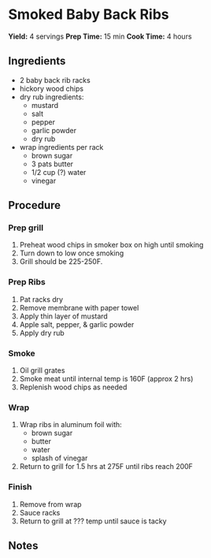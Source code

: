 # Smoked Baby Back Ribs
**Yield:** 4 servings
**Prep Time:** 15 min
**Cook Time:** 4 hours

## Ingredients
- 2 baby back rib racks
- hickory wood chips
- dry rub ingredients:
  - mustard
  - salt
  - pepper
  - garlic powder
  - dry rub
- wrap ingredients per rack
  - brown sugar
  - 3 pats butter
  - 1/2 cup (?) water
  - vinegar

## Procedure
### Prep grill
1. Preheat wood chips in smoker box on high until smoking
2. Turn down to low once smoking
3. Grill should be 225-250F.

### Prep Ribs
1. Pat racks dry
2. Remove membrane with paper towel
3. Apply thin layer of mustard
4. Apple salt, pepper, & garlic powder
5. Apply dry rub

### Smoke
1. Oil grill grates
2. Smoke meat until internal temp is 160F (approx 2 hrs)
3. Replenish wood chips as needed

### Wrap
1. Wrap ribs in aluminum foil with:
    - brown sugar
    - butter
    - water
    - splash of vinegar
1. Return to grill for 1.5 hrs at 275F until ribs reach 200F

### Finish
1. Remove from wrap
2. Sauce racks
3. Return to grill at ??? temp until sauce is tacky

## Notes
